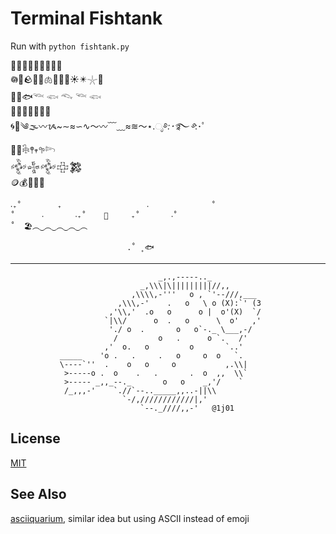 
# Terminal Fishtank

Run with `python fishtank.py`


🤿🔱🧜🏻🧜🏼‍♀️🎣⚓  
𖡎🥟🪨🪸🧠🫁🫚🦪🐚☀️✴️𓇼🧽  
🐡🐠🐟𓆝 𓆟 𓆞 𓆝 𓆟  
🦞🐌🦐🦀🦑🐙🪼  
🌀🫧༄🌫〰ᝰ~∼≈∽∿〜〰﹋﹏≈≋～⋆.ೃ࿔*:･࿐ ࿔*:･ﾟ  
🌿🌱𓇗𖤣𖥧𖧧𓆸  
𒅒𒈔𒅒𒇫𒄆  
🪙💰💸💵💊  

    ‧₊˚        ₊                   ‧              ˚  
    ˚      ‧       ‧₊˚    🌛     ₊˚       ‧˚  
    ˚  🏖️︵‿︵‿︵‿︵‿︵  
      
                              .˚ ̥ 🐟

----

                                     _,.,-----.._
                                 _,\\\|\|||||||||//,,
                               ,\\\\,-'''   o , `'--///,___
                            ,\\\,-'    .   o   \ o (X):`' (3
                          ,'\\,'  .o   o      o |  o'(X)  `/
                         `|\\/      o  .   o      \  o'   ,'
                          './ o  .       o   o`-._ \___,-/
                           /         o   .      o `.   /'
                         ,'  o.   o         o       `..'
               _____    'o .   .     .   o     o  o   `.
               \----`''  .    o   o     o           ,.\\|
                >-----o .  o    .   .       .  o  ,,  \\`
                >----- _,,_--._       o   o    _,'/    `
                /_,,,-'    `.//`--.._____,,..-||\\
                             `-/,////////////|,'
                                 `--._////,,-'   @1j01

## License

[MIT](LICENSE.txt)

## See Also

[asciiquarium](https://github.com/cmatsuoka/asciiquarium), similar idea but using ASCII instead of emoji

